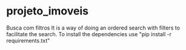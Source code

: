 # projeto_imoveis
Busca com filtros 
It is a way of doing an ordered search with filters to facilitate the search.
To install the dependencies use "pip install -r requirements.txt"